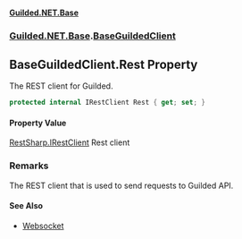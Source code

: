 
#### [Guilded.NET.Base](Guilded_NET_Base 'Guilded_NET_Base')
### [Guilded.NET.Base](Guilded_NET_Base#Guilded_NET_Base 'Guilded.NET.Base').[BaseGuildedClient](BaseGuildedClient 'Guilded.NET.Base.BaseGuildedClient')
## BaseGuildedClient.Rest Property
The REST client for Guilded.  
```csharp
protected internal IRestClient Rest { get; set; }
```

#### Property Value
[RestSharp.IRestClient](https://docs.microsoft.com/en-us/dotnet/api/RestSharp.IRestClient 'RestSharp.IRestClient')
Rest client
### Remarks
The REST client that is used to send requests to Guilded API.

#### See Also
- [Websocket](https://docs.microsoft.com/en-us/dotnet/api/Websocket 'Websocket')
